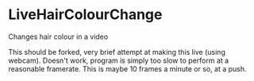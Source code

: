 # LiveHairColourChange
Changes hair colour in a video


This should be forked, very brief attempt at making this live (using webcam).
Doesn't work, program is simply too slow to perform at a reasonable framerate.
This is maybe 10 frames a minute or so, at a push. 
